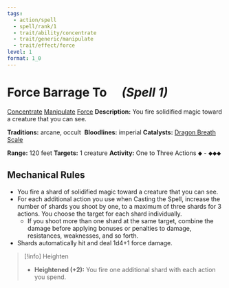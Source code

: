 ```yaml
---
tags:
  - action/spell
  - spell/rank/1
  - trait/ability/concentrate
  - trait/generic/manipulate
  - trait/effect/force
level: 1
format: 1_0
---
```

# Force Barrage [](#Actions "Single Action") To [](#Actions "Three-Action") &emsp;*(Spell 1)*

[Concentrate](Concentrate.md "Action & Ability Trait") [Manipulate](Manipulate.md "General Trait") [Force](Force.md "Effect Trait") 
**Description:** You fire solidified magic toward a creature that you can see.

**Traditions:** arcane, occult 
**Bloodlines:** imperial
**Catalysts:** [Dragon Breath Scale](https://2e.aonprd.com/Equipment.aspx?ID=2022)

**Range:** 120 feet
**Targets:** 1 creature
**Activity:** One to Three Actions ⬥ - ⬥⬥⬥

## Mechanical Rules

- You fire a shard of solidified magic toward a creature that you can see.
- For each additional action you use when Casting the Spell, increase the number of shards you shoot by one, to a maximum of three shards for 3 actions. You choose the target for each shard individually. 
	- If you shoot more than one shard at the same target, combine the damage before applying bonuses or penalties to damage, resistances, weaknesses, and so forth.
- Shards automatically hit and deal 1d4+1 force damage.  

> [!info] Heighten
>- **Heightened (+2):** You fire one additional shard with each action you spend.